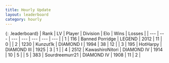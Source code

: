 ```yaml
---
title: Hourly Update
layout: leaderboard
category: hourly
---
```


{: .leaderboard}
| Rank | LV | Player | Division | Elo | Wins | Losses |
| --- | --- | --- | --- | --- | --- | --- |
| <span data-change="0">1</span> | 116 | <span title="ID: 659170">Banned Porridge</span> | LEGEND | <span data-change="0">2012</span> | <span data-change="0">11</span> | <span data-change="0">0</span> |
| <span data-change="0">2</span> | 1230 | <span title="ID: 392407">Kunzut1k</span> | DIAMOND I | <span data-change="1">1994</span> | <span data-change="5">38</span> | <span data-change="2">12</span> |
| <span data-change="0">3</span> | 195 | <span title="ID: 623829">HotHarpy</span> | DIAMOND III | <span data-change="0">1925</span> | <span data-change="0">3</span> | <span data-change="0">1</span> |
| <span data-change="0">4</span> | 2512 | <span title="ID: 164871">KawashiroNitori</span> | DIAMOND IV | <span data-change="0">1914</span> | <span data-change="0">10</span> | <span data-change="0">5</span> |
| <span data-change="0">5</span> | 383 | <span title="ID: 633686">Sourdreemurr21</span> | DIAMOND IV | <span data-change="0">1908</span> | <span data-change="0">11</span> | <span data-change="0">2</span> |